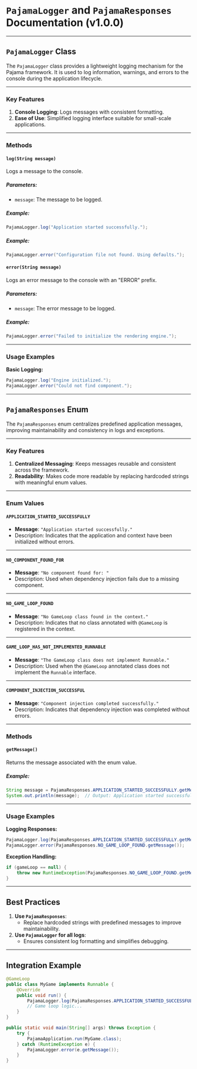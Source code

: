 # `PajamaLogger` and `PajamaResponses` Documentation (v1.0.0)

---

## **`PajamaLogger` Class**

The `PajamaLogger` class provides a lightweight logging mechanism for the Pajama framework. It is used to log information, warnings, and errors to the console during the application lifecycle.

---

### **Key Features**
1. **Console Logging**: Logs messages with consistent formatting.
2. **Ease of Use**: Simplified logging interface suitable for small-scale applications.

---

### **Methods**

#### **`log(String message)`**
Logs a message to the console.

##### Parameters:
- `message`: The message to be logged.

##### Example:
```java
PajamaLogger.log("Application started successfully.");
```

##### Example:
```java
PajamaLogger.error("Configuration file not found. Using defaults.");
```

#### **`error(String message)`**
Logs an error message to the console with an "ERROR" prefix.

##### Parameters:
- `message`: The error message to be logged.

##### Example:
```java
PajamaLogger.error("Failed to initialize the rendering engine.");
```

---

### **Usage Examples**

**Basic Logging:**
```java
PajamaLogger.log("Engine initialized.");
PajamaLogger.error("Could not find component.");
```

---

## **`PajamaResponses` Enum**

The `PajamaResponses` enum centralizes predefined application messages, improving maintainability and consistency in logs and exceptions.

---

### **Key Features**
1. **Centralized Messaging**: Keeps messages reusable and consistent across the framework.
2. **Readability**: Makes code more readable by replacing hardcoded strings with meaningful enum values.

---

### **Enum Values**

#### **`APPLICATION_STARTED_SUCCESSFULLY`**
- **Message**: `"Application started successfully."`
- Description: Indicates that the application and context have been initialized without errors.

---

#### **`NO_COMPONENT_FOUND_FOR`**
- **Message**: `"No component found for: "`
- Description: Used when dependency injection fails due to a missing component.

---

#### **`NO_GAME_LOOP_FOUND`**
- **Message**: `"No GameLoop class found in the context."`
- Description: Indicates that no class annotated with `@GameLoop` is registered in the context.

---

#### **`GAME_LOOP_HAS_NOT_IMPLEMENTED_RUNNABLE`**
- **Message**: `"The GameLoop class does not implement Runnable."`
- Description: Used when the `@GameLoop` annotated class does not implement the `Runnable` interface.

---

#### **`COMPONENT_INJECTION_SUCCESSFUL`**
- **Message**: `"Component injection completed successfully."`
- Description: Indicates that dependency injection was completed without errors.

---

### **Methods**

#### **`getMessage()`**
Returns the message associated with the enum value.

##### Example:
```java
String message = PajamaResponses.APPLICATION_STARTED_SUCCESSFULLY.getMessage();
System.out.println(message);  // Output: Application started successfully.
```

---

### **Usage Examples**

**Logging Responses:**
```java
PajamaLogger.log(PajamaResponses.APPLICATION_STARTED_SUCCESSFULLY.getMessage());
PajamaLogger.error(PajamaResponses.NO_GAME_LOOP_FOUND.getMessage());
```

**Exception Handling:**
```java
if (gameLoop == null) {
    throw new RuntimeException(PajamaResponses.NO_GAME_LOOP_FOUND.getMessage());
}
```

---

## **Best Practices**
1. **Use `PajamaResponses`**:
    - Replace hardcoded strings with predefined messages to improve maintainability.
2. **Use `PajamaLogger` for all logs**:
    - Ensures consistent log formatting and simplifies debugging.

---

## **Integration Example**

```java
@GameLoop
public class MyGame implements Runnable {
    @Override
    public void run() {
        PajamaLogger.log(PajamaResponses.APPLICATION_STARTED_SUCCESSFULLY.getMessage());
        // Game loop logic...
    }
}

public static void main(String[] args) throws Exception {
    try {
        PajamaApplication.run(MyGame.class);
    } catch (RuntimeException e) {
        PajamaLogger.error(e.getMessage());
    }
}
```